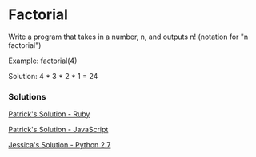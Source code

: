 Factorial
=========

Write a program that takes in a number, n, and outputs n! (notation for "n factorial")

Example:
factorial(4)

Solution: 4 * 3 * 2 * 1 = 24

### Solutions
[Patrick's Solution - Ruby](https://github.com/adowns01/Intro-to-Whiteboarding-DBC/blob/master/solutions/RecursionSolutions/ruby/factorial.rb)  

[Patrick's Solution - JavaScript](https://github.com/adowns01/Intro-to-Whiteboarding-DBC/blob/master/solutions/RecursionSolutions/js/factorial.js)

[Jessica's Solution - Python 2.7](https://github.com/chatasweetie/Algorithms-Whiteboarding/tree/master/questions/factorial/solution/factorial.py)
